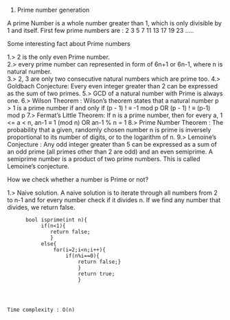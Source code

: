 1. Prime number generation

A prime Number is a whole number greater than 1, which is only divisible by 1 and itself. First few prime numbers are : 2 3 5 7 11 13 17 19 23 …..

Some interesting fact about Prime numbers

1.>  2 is the only even Prime number.                                                                                                   
2.>  every prime number can represented in form of 6n+1 or 6n-1, where n is natural number.                                             
3.>  2, 3 are only two consecutive natural numbers which are prime too.
4.>  Goldbach Conjecture: Every even integer greater than 2 can be expressed as the sum of two primes.
5.>  GCD of a natural number with Prime is always one.
6.>  Wilson Theorem : Wilson’s theorem states that a natural number p > 1 is a prime number if and only if
            (p - 1) ! ≡  -1   mod p 
            OR  (p - 1) ! ≡  (p-1) mod p
7.>  Fermat’s Little Theorem: If n is a prime number, then for every a, 1 <= a < n,
             an-1 ≡ 1 (mod n)
             OR 
             an-1 % n = 1 
8.>  Prime Number Theorem : The probability that a given, randomly chosen number n is prime is inversely proportional to its number of          digits, or to the logarithm of n.
9.>  Lemoine’s Conjecture : Any odd integer greater than 5 can be expressed as a sum of an odd prime (all primes other than 2 are odd) and      an even semiprime. A semiprime number is a product of two prime numbers. This is called Lemoine’s conjecture.

How we check whether a number is Prime or not?

1.> Naive solution.
          A naive solution is to iterate through all numbers from 2 to n-1 and for every number check if it divides n. If we find any                 number that divides, we return false.
          
          bool isprime(int n){
               if(n<1){
                  return false;
                  }
               else{
                   for(i=2;i<n;i++){
                       if(n%i==0){
                           return false;}
                           }
                           return true;
                           }
                           
                           
                           
                           
    Time complexity : O(n)
